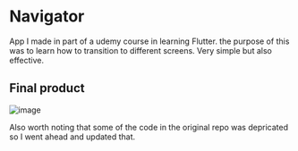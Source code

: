 # Navigator

App I made in part of a udemy course in learning Flutter. the purpose of this was to learn how to transition to different screens. Very simple but also effective. 

## Final product 

![image](https://user-images.githubusercontent.com/79337953/130533953-0f03ed63-e364-41c4-99ae-356ab0590489.png)

Also worth noting that some of the code in the original repo was depricated so I went ahead and updated that. 
